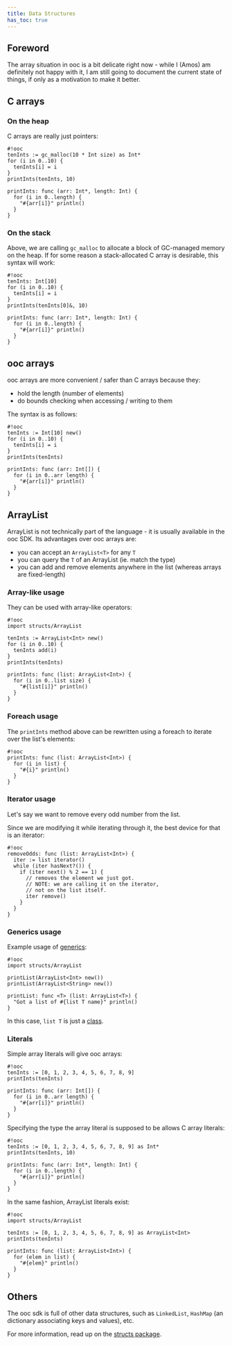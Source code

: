```yaml
---
title: Data Structures
has_toc: true
---
```


## Foreword

The array situation in ooc is a bit delicate right now - while
I (Amos) am definitely not happy with it, I am still going to 
document the current state of things, if only as a motivation to
make it better.

## C arrays

### On the heap

C arrays are really just pointers:

    #!ooc
    tenInts := gc_malloc(10 * Int size) as Int*
    for (i in 0..10) {
      tenInts[i] = i
    }
    printInts(tenInts, 10)

    printInts: func (arr: Int*, length: Int) {
      for (i in 0..length) {
        "#{arr[i]}" println()
      }
    }

### On the stack

Above, we are calling `gc_malloc` to allocate a block of GC-managed
memory on the heap. If for some reason a stack-allocated C array
is desirable, this syntax will work:

    #!ooc
    tenInts: Int[10]
    for (i in 0..10) {
      tenInts[i] = i
    }
    printInts(tenInts[0]&, 10)

    printInts: func (arr: Int*, length: Int) {
      for (i in 0..length) {
        "#{arr[i]}" println()
      }
    }

## ooc arrays

ooc arrays are more convenient / safer than C arrays because they:

  * hold the length (number of elements)
  * do bounds checking when accessing / writing to them

The syntax is as follows:

    #!ooc
    tenInts := Int[10] new()
    for (i in 0..10) {
      tenInts[i] = i
    }
    printInts(tenInts)

    printInts: func (arr: Int[]) {
      for (i in 0..arr length) {
        "#{arr[i]}" println()
      }
    }

## ArrayList

ArrayList is not technically part of the language - it is usually available in
the ooc SDK. Its advantages over ooc arrays are:

  * you can accept an `ArrayList<T>` for any `T`
  * you can query the `T` of an ArrayList (ie. match the type)
  * you can add and remove elements anywhere in the list
    (whereas arrays are fixed-length)

### Array-like usage

They can be used with array-like operators:

    #!ooc
    import structs/ArrayList

    tenInts := ArrayList<Int> new()
    for (i in 0..10) {
      tenInts add(i)
    }
    printInts(tenInts)

    printInts: func (list: ArrayList<Int>) {
      for (i in 0..list size) {
        "#{list[i]}" println()
      }
    }

### Foreach usage

The `printInts` method above can be rewritten using a
foreach to iterate over the list's elements:

    #!ooc
    printInts: func (list: ArrayList<Int>) {
      for (i in list) {
        "#{i}" println()
      }
    }

### Iterator usage

Let's say we want to remove every odd number from the list.

Since we are modifying it while iterating through it, the best
device for that is an iterator:

    #!ooc
    removeOdds: func (list: ArrayList<Int>) {
      iter := list iterator()
      while (iter hasNext?()) {
        if (iter next() % 2 == 1) {
          // removes the element we just got.
          // NOTE: we are calling it on the iterator,
          // not on the list itself.
          iter remove()
        }
      }
    }

### Generics usage

Example usage of [generics][generics]:

[generics]: /docs/lang/generics/

    #!ooc
    import structs/ArrayList

    printList(ArrayList<Int> new())
    printList(ArrayList<String> new())

    printList: func <T> (list: ArrayList<T>) {
      "Got a list of #{list T name}" println()
    }

In this case, `list T` is just a [class][class].

[class]: /docs/lang/classes/#classes

### Literals

Simple array literals will give ooc arrays:

    #!ooc
    tenInts := [0, 1, 2, 3, 4, 5, 6, 7, 8, 9]
    printInts(tenInts)

    printInts: func (arr: Int[]) {
      for (i in 0..arr length) {
        "#{arr[i]}" println()
      }
    }

Specifying the type the array literal is supposed to be allows
C array literals:

    #!ooc
    tenInts := [0, 1, 2, 3, 4, 5, 6, 7, 8, 9] as Int*
    printInts(tenInts, 10)

    printInts: func (arr: Int*, length: Int) {
      for (i in 0..length) {
        "#{arr[i]}" println()
      }
    }

In the same fashion, ArrayList literals exist:

    #!ooc
    import structs/ArrayList

    tenInts := [0, 1, 2, 3, 4, 5, 6, 7, 8, 9] as ArrayList<Int>
    printInts(tenInts)

    printInts: func (list: ArrayList<Int>) {
      for (elem in list) {
        "#{elem}" println()
      }
    }

## Others

The ooc sdk is full of other data structures, such as `LinkedList`, 
`HashMap` (an dictionary associating keys and values), etc.

For more information, read up on the [structs package][structs].

[structs]: /docs/sdk/structs/
